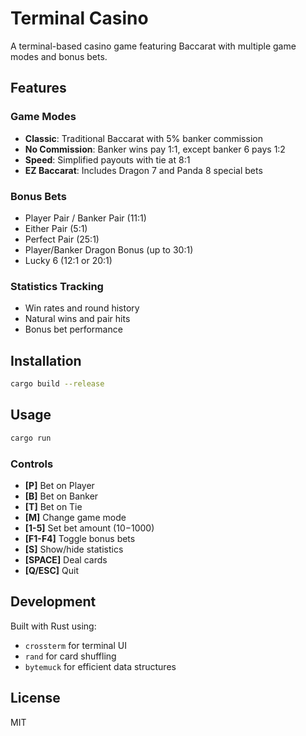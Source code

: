 # Terminal Casino

A terminal-based casino game featuring Baccarat with multiple game modes and bonus bets.

## Features

### Game Modes
- **Classic**: Traditional Baccarat with 5% banker commission
- **No Commission**: Banker wins pay 1:1, except banker 6 pays 1:2
- **Speed**: Simplified payouts with tie at 8:1
- **EZ Baccarat**: Includes Dragon 7 and Panda 8 special bets

### Bonus Bets
- Player Pair / Banker Pair (11:1)
- Either Pair (5:1)
- Perfect Pair (25:1)
- Player/Banker Dragon Bonus (up to 30:1)
- Lucky 6 (12:1 or 20:1)

### Statistics Tracking
- Win rates and round history
- Natural wins and pair hits
- Bonus bet performance

## Installation

```bash
cargo build --release
```

## Usage

```bash
cargo run
```

### Controls
- **[P]** Bet on Player
- **[B]** Bet on Banker
- **[T]** Bet on Tie
- **[M]** Change game mode
- **[1-5]** Set bet amount ($10-$1000)
- **[F1-F4]** Toggle bonus bets
- **[S]** Show/hide statistics
- **[SPACE]** Deal cards
- **[Q/ESC]** Quit

## Development

Built with Rust using:
- `crossterm` for terminal UI
- `rand` for card shuffling
- `bytemuck` for efficient data structures

## License

MIT